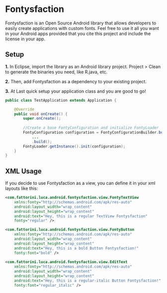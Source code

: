 Fontysfaction
=============

Fontysfaction is an Open Source Android library that allows developers to easily create applications with custom fonts. Feel free to use it all you want in your Android apps provided that you cite this project and include the license in your app.

Setup
-----
__1.__ In Eclipse, import the library as an Android library project. Project > Clean to generate the binaries 
you need, like R.java, etc.

__2.__ Then, add Fontysfaction as a dependency to your existing project.

__3.__ At Last quick setup your application class and you are good to go!

```java
public class TestApplication extends Application {

	@Override
	public void onCreate() {
		super.onCreate();
		
		//Create a base FontyConfiguration and initialize FontyLoader
		FontyConfiguration configuration = FontyConfigurationBuilder.builder()
		    ...		
		    .build();
		FontyLoader.getInstance().init(configuration);
	}
}
```




XML Usage
-----
If you decide to use Fontysfaction as a view, you can define it in your xml layouts like this:
```xml
<com.fattorini.luca.android.fontysfaction.view.FontyTextView
    xmlns:fonty="http://schemas.android.com/apk/res-auto"
    android:layout_width="wrap_content"
    android:layout_height="wrap_content"
    android:text="Hey, this is a regular TextView Fontysfaction"
    fonty="regular" />

<com.fattorini.luca.android.fontysfaction.view.FontyButton
    xmlns:fonty="http://schemas.android.com/apk/res-auto"
    android:layout_width="wrap_content"
    android:layout_height="wrap_content"
    android:text="Hey, this is a bold Button Fontysfaction!"
    fonty:font="bold" />
    
<com.fattorini.luca.android.fontysfaction.view.EditText
    xmlns:fonty="http://schemas.android.com/apk/res-auto"
    android:layout_width="wrap_content"
    android:layout_height="wrap_content"
    android:text="Hey, this is a regular-italic Button Fontysfaction!"
    fonty:font="regular_italic" />
```
